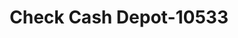---
f_zip-code: 20783
f_state-code: MD
title: Check Cash Depot-10533
f_phone: 301-422-3400
f_city-only: Hyattsville
f_address: 2426 University Blvd E Hyattsville
f_location-unique-id: '10533'
slug: check-cash-depot-10533
updated-on: '2024-05-30T13:46:58.046Z'
created-on: '2024-05-30T13:36:59.803Z'
published-on: '2024-05-30T13:54:32.469Z'
f_city-state: cms/city/hyattsville-md.md
f_company: cms/company/check-cash-depot.md
f_state: cms/state/maryland.md
layout: '[payday-loan].html'
tags: payday-loan
---
